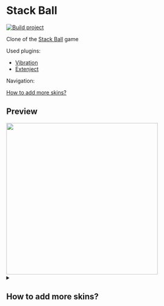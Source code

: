 # Stack Ball
[![Build project](https://github.com/Edward-Khaymanov/Stack-Ball/actions/workflows/main.yml/badge.svg)](https://github.com/Edward-Khaymanov/Stack-Ball/actions/workflows/main.yml)

Clone of the [Stack Ball](https://play.google.com/store/apps/details?id=com.azurgames.stackball) game

Used plugins:
- [Vibration](https://github.com/BenoitFreslon/Vibration)
- [Extenject](https://github.com/Mathijs-Bakker/Extenject)

Navigation:

[How to add more skins?](#how-to-add-more-skins)

## Preview
<img src ="https://user-images.githubusercontent.com/104985307/210295097-39c69efd-08e2-4818-82e1-ca84da97b744.gif" height="400">



<details>
<summary><h2>How to add more skins?<h2></summary>
 
### STEP 1. Create material for your skin

:warning: SKIP THIS STEP AND PICK DEFAULTBALLSKIN IN NEXT STEP

1. Go to "\_Project\Materials\Skins\"
2. Create a new material and select "Custom/BallSkin" shader
3. Customize your material

![CreateMaterial](https://user-images.githubusercontent.com/104985307/210307277-4c48f4bb-465c-4e16-abaa-00ab94404b31.gif)

### STEP 2. CREATE AND SETUP SKIN

1. Go to "\_Project\Templates\Ball Skins\"
2. Right click => Create => Ball Skin
3. Сustomize your skin
	- Skin - pick mesh for your skin
	- Material - pick "DefaultBallSkin" if you dont create you own
	- Store icon - icon which represent your skin in store
	- Use Material color 
		- true - take color from material
		- false - take color from level color palette
	- Is Unlocked
		- true - you can pick this skin in store
		- false - you can't
	- Store Order - order in the store
4. Set Addresable checkbox enabled

![CreateSkin](https://user-images.githubusercontent.com/104985307/210375724-53fb4a53-0d26-40b3-8ff4-22738bd80ade.gif)

### STEP 3. SETUP ADDRESABLES

1. In the navigation bar, click Window => Asset Management => Addresables => Groups
2. Find your skin, right click => Simplify Addresable Names
3. In label column select "Ballskin"
4. Move skin to "BallSkins" group

![SetupAddresables](https://user-images.githubusercontent.com/104985307/210376311-3969fc3e-830c-46f5-82a6-795ea18cd45b.gif)

### STEP 4. Play

![Play](https://user-images.githubusercontent.com/104985307/210376543-6536b9d7-0e80-4e6d-b5bb-fea2760915bf.gif)

 </details>
